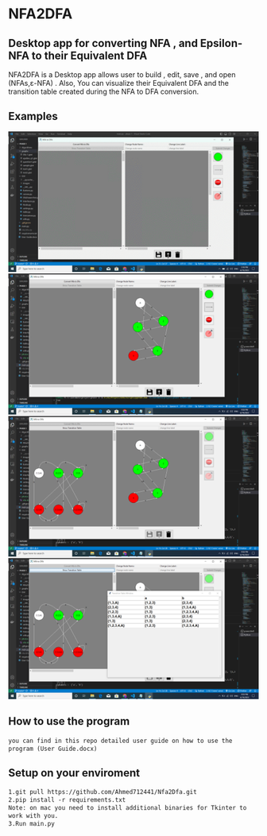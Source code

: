 # NFA2DFA
## Desktop app for converting NFA , and Epsilon-NFA to their Equivalent DFA

NFA2DFA is a Desktop app allows user to build , edit, save , and open (NFAs,ε-NFA) . Also, You can visualize their Equivalent DFA and the transition table created during the NFA to DFA conversion.


## Examples
![create DFA](https://github.com/Ahmed712441/Nfa2Dfa/blob/master/photos/nfa-drawing.gif)
![Example ε-NFA](https://github.com/Ahmed712441/Nfa2Dfa/blob/master/photos/ex1-1.png)
![Equivalent DFA](https://github.com/Ahmed712441/Nfa2Dfa/blob/master/photos/ex1-2.png)
![Transition Table](https://github.com/Ahmed712441/Nfa2Dfa/blob/master/photos/ex1-3.png)


## How to use the program
```
you can find in this repo detailed user guide on how to use the program (User Guide.docx)
```
## Setup on your enviroment
```
1.git pull https://github.com/Ahmed712441/Nfa2Dfa.git
2.pip install -r requirements.txt 
Note: on mac you need to install additional binaries for Tkinter to work with you.
3.Run main.py
```
